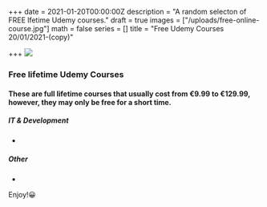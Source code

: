 +++
date = 2021-01-20T00:00:00Z
description = "A random selecton of FREE lfetime Udemy courses."
draft = true
images = ["/uploads/free-online-course.jpg"]
math = false
series = []
title = "Free Udemy Courses 20/01/2021-(copy)"

+++
![](/uploads/og-free-courses.jpg)

### Free lifetime Udemy Courses

#### These are full lifetime courses that usually cost from €9.99 to €129.99, however, they may only be free for a short time.

##### IT & Development

* 

##### Other

* 

Enjoy!😀